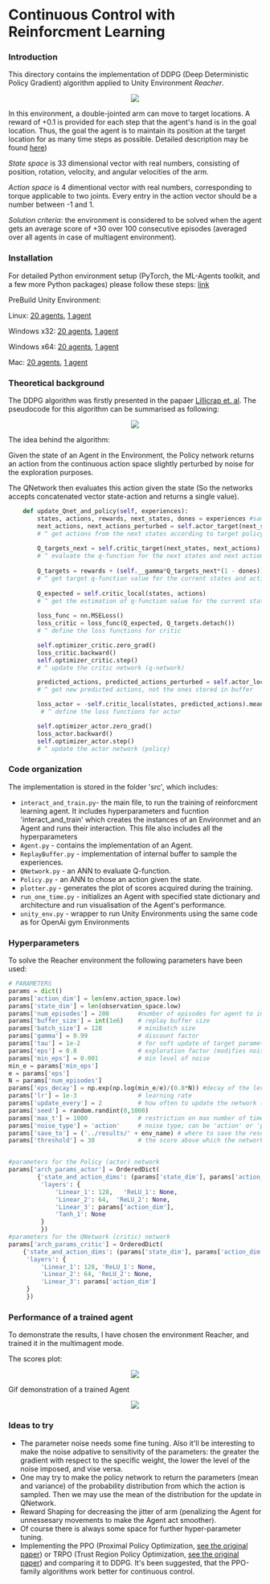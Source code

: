 # Continuous Control with Reinforcment Learning

### Introduction
This directory contains the implementation of DDPG (Deep Deterministic Policy Gradient) algorithm applied to Unity Environment *Reacher*. 

<p align="center">
<img src="https://github.com/ptolmachev/Continuous_Control/blob/master/img/Reacher.gif"/>
</p>

In this environment, a double-jointed arm can move to target locations. A reward of +0.1 is provided for each step that the agent's hand is in the goal location. Thus, the goal the agent is to maintain its position at the target location for as many time steps as possible. Detailed description may be found [here](https://github.com/Unity-Technologies/ml-agents/blob/master/docs/Learning-Environment-Examples.md#reacher))

*State space* is 33 dimensional vector with real numbers, consisting of position, rotation, velocity, and angular velocities of the arm.

*Action space* is 4 dimentional vector with real numbers, corresponding to torque applicable to two joints. Every entry in the action vector should be a number between -1 and 1.

*Solution criteria*: the environment is considered to be solved when the agent gets an average score of +30 over 100 consecutive episodes (averaged over all agents in case of multiagent environment).

### Installation
For detailed Python environment setup (PyTorch, the ML-Agents toolkit, and a few more Python packages) please follow these steps: [link](https://github.com/udacity/deep-reinforcement-learning#dependencies)

PreBuild Unity Environment:

Linux: [20 agents](https://s3-us-west-1.amazonaws.com/udacity-drlnd/P2/Reacher/Reacher_Linux.zip), [1 agent](https://s3-us-west-1.amazonaws.com/udacity-drlnd/P2/Reacher/one_agent/Reacher_Linux.zip)

Windows x32: [20 agents](https://s3-us-west-1.amazonaws.com/udacity-drlnd/P2/Reacher/Reacher_Windows_x86.zip), [1 agent](https://s3-us-west-1.amazonaws.com/udacity-drlnd/P2/Reacher/one_agent/Reacher_Windows_x86.zip)

Windows x64: [20 agents](https://s3-us-west-1.amazonaws.com/udacity-drlnd/P2/Reacher/Reacher_Windows_x86_64.zip), [1 agent](https://s3-us-west-1.amazonaws.com/udacity-drlnd/P2/Reacher/one_agent/Reacher_Windows_x86_64.zip)

Mac: [20 agents](https://s3-us-west-1.amazonaws.com/udacity-drlnd/P2/Reacher/Reacher.app.zip), [1 agent](https://s3-us-west-1.amazonaws.com/udacity-drlnd/P2/Reacher/one_agent/Reacher.app.zip)

### Theoretical background
The DDPG algorithm was firstly presented in the papaer [Lillicrap et. al](https://arxiv.org/abs/1509.02971).
The pseudocode for this algorithm can be summarised as following:
<p align="center">
<img src="https://github.com/ptolmachev/Continuous_Control/blob/master/img/DDPG_algorithm.jpg"/>
</p>

The idea behind the algorithm:

Given the state of an Agent in the Environment, the Policy network returns an action from the continuous action space slightly perturbed by noise for the exploration purposes. 

The QNetwork then evaluates this action given the state (So the networks accepts concatenated vector state-action and returns a single value).

```python
    def update_Qnet_and_policy(self, experiences):
        states, actions, rewards, next_states, dones = experiences #sample random experiences from the memory
        next_actions, next_actions_perturbed = self.actor_target(next_states) 
        # ^ get actions from the next states according to target policy
        
        Q_targets_next = self.critic_target(next_states, next_actions) 
        # ^ evaluate the q-function for the next states and next actions
        
        Q_targets = rewards + (self.__gamma*Q_targets_next*(1 - dones))  
        # ^ get target q-function value for the current states and actions
        
        Q_expected = self.critic_local(states, actions)
        # ^ get the estimation of q-function value for the current states and actions according to critic network
        
        loss_func = nn.MSELoss()
        loss_critic = loss_func(Q_expected, Q_targets.detach())
        # ^ define the loss functions for critic

        self.optimizer_critic.zero_grad()
        loss_critic.backward()
        self.optimizer_critic.step()
        # ^ update the critic network (q-network)

        predicted_actions, predicted_actions_perturbed = self.actor_local(states) 
        # ^ get new predicted actions, not the ones stored in buffer

        loss_actor = -self.critic_local(states, predicted_actions).mean()
         # ^ define the loss functions for actor

        self.optimizer_actor.zero_grad()
        loss_actor.backward()
        self.optimizer_actor.step()
        # ^ update the actor network (policy)
```

### Code organization
The implementation is stored in the folder 'src', which includes:
- `interact_and_train.py`- the main file, to run the training of reinforcment learning agent. It includes hyperparameters and fucntion 'interact_and_train' which creates the instances of an Environmet and an Agent and runs their interaction. This file also includes all the hyperparameters
- `Agent.py` - contains the implementation of an Agent. 
- `ReplayBuffer.py` - implementation of internal buffer to sample the experiences.
- `QNetwork.py` - an ANN to evaluate Q-function.
- `Policy.py` - an ANN to chose an action given the state.
- `plotter.py` - generates the plot of scores acquired during the training.
- `run_one_time.py` - initializes an Agent with specified state dictionary and architecture and run visualisation of the Agent's performance.
- `unity_env.py` - wrapper to run Unity Environments using the same code as for OpenAi gym Environments

### Hyperparameters
To solve the Reacher environment the following parameters have been used:
```python
# PARAMETERS
params = dict()
params['action_dim'] = len(env.action_space.low)
params['state_dim'] = len(observation_space.low)
params['num_episodes'] = 200        #number of episodes for agent to interact with the environment
params['buffer_size'] = int(1e6)    # replay buffer size
params['batch_size'] = 128          # minibatch size
params['gamma'] = 0.99              # discount factor
params['tau'] = 1e-2                # for soft update of target parameters
params['eps'] = 0.8                 # exploration factor (modifies noise)
params['min_eps'] = 0.001           # min level of noise
min_e = params['min_eps']
e = params['eps']
N = params['num_episodes']
params['eps_decay'] = np.exp(np.log(min_e/e)/(0.8*N)) #decay of the level of the noise after each episode
params['lr'] = 1e-3                 # learning rate
params['update_every'] = 2          # how often to update the network (every update_every timestep)
params['seed'] = random.randint(0,1000)
params['max_t'] = 1000              # restriction on max number of timesteps per each episodes
params['noise_type'] = 'action'     # noise type; can be 'action' or 'parameter'
params['save_to'] = ('../results/' + env_name) # where to save the results to
params['threshold'] = 38            # the score above which the network parameters are saved


#parameters for the Policy (actor) network
params['arch_params_actor'] = OrderedDict(
        {'state_and_action_dims': (params['state_dim'], params['action_dim']),
         'layers': {
             'Linear_1': 128,   'ReLU_1': None,
             'Linear_2': 64,  'ReLU_2': None,
             'Linear_3': params['action_dim'],
             'Tanh_1': None
         }
         })
#parameters for the QNetwork (critic) network
params['arch_params_critic'] = OrderedDict(
    {'state_and_action_dims': (params['state_dim'], params['action_dim']),
     'layers': {
         'Linear_1': 128, 'ReLU_1': None,
         'Linear_2': 64, 'ReLU_2': None,
         'Linear_3': params['action_dim']
     }
     })
```
### Performance of a trained agent
To demonstrate the results, I have chosen the environment Reacher, and trained it in the multimagent mode. 

The scores plot:

<p align="center">
<img src="https://github.com/ptolmachev/Continuous_Control/blob/master/img/Scores_Reacher.png"/>
</p>

Gif demonstration of a trained Agent
<p align="center">
<img src="https://github.com/ptolmachev/Continuous_Control/blob/master/img/Reacher_20.gif"/>
</p>


### Ideas to try
- The parameter noise needs some fine tuning. Also it'll be interesting to make the noise adpative to sensitivity of the parameters: the greater the gradient with respect to the specific weight, the lower the level of the noise imposed, and vise versa.
- One may try to make the policy network to return the parameters (mean and variance) of the probability distribution from which the action is sampled. Then we may use the mean of the distribution for the update in QNetwork. 
- Reward Shaping for decreasing the jitter of arm (penalizing the Agent for unnessesary movements to make the Agent act smoother). 
- Of course there is always some space for further hyper-parameter tuning.
- Implementing the PPO (Proximal Policy Optimization, [see the original paper](https://arxiv.org/abs/1707.06347)) or TRPO (Trust Region Policy Optimization, [see the original paper](https://arxiv.org/abs/1502.05477)) and comparing it to DDPG. It's been suggested, that the PPO-family algorithms work better for continuous control.

